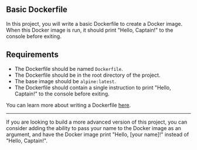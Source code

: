 ## Basic Dockerfile


In this project, you will write a basic Dockerfile to create a Docker image. When this Docker image is run, it should print "Hello, Captain!" to the console before exiting.

## Requirements

* The Dockerfile should be named `Dockerfile`.
* The Dockerfile should be in the root directory of the project.
* The base image should be `alpine:latest`.
* The Dockerfile should contain a single instruction to print "Hello, Captain!" to the console before exiting.

You can learn more about writing a Dockerfile [here](https://docs.docker.com/engine/reference/builder/).

---

If you are looking to build a more advanced version of this project, you can consider adding the ability to pass your name to the Docker image as an argument, and have the Docker image print "Hello, [your name]!" instead of "Hello, Captain!".
